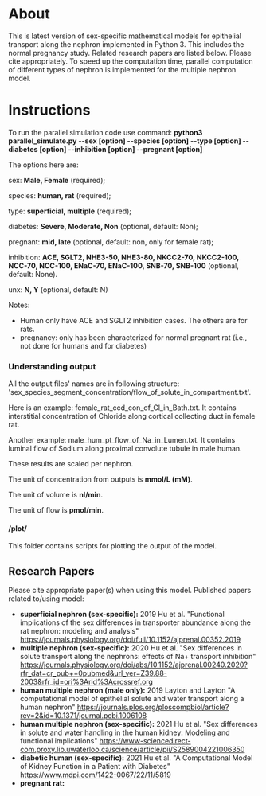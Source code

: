 # About
This is latest version of sex-specific mathematical models for epithelial transport along the nephron implemented in Python 3. This includes the normal pregnancy study. Related research papers are listed below. Please cite appropriately. To speed up the computation time, parallel computation of different types of nephron is implemented for the multiple nephron model. 

# Instructions
To run the parallel simulation code use command: **python3 parallel_simulate.py --sex [option] --species [option] --type [option] --diabetes [option] --inhibition [option] --pregnant [option]**

The options here are:

sex: **Male, Female** (required);

species: **human, rat** (required);

type: **superficial, multiple** (required);

diabetes: **Severe, Moderate, Non** (optional, default: Non);

pregnant: **mid, late** (optional, default: non, only for female rat);

inhibition: **ACE, SGLT2, NHE3-50, NHE3-80, NKCC2-70, NKCC2-100, NCC-70, NCC-100, ENaC-70, ENaC-100, SNB-70, SNB-100** (optional, default: None).

unx: **N, Y** (optional, default: N)

Notes:
* Human only have ACE and SGLT2 inhibition cases. The others are for rats.
* pregnancy: only has been characterized for normal pregnant rat (i.e., not done for humans and for diabetes)

### Understanding output

All the output files' names are in following structure: 'sex_species_segment_concentration/flow_of_solute_in_compartment.txt'. 

Here is an example: female_rat_ccd_con_of_Cl_in_Bath.txt. It contains interstitial concentration of Chloride along cortical collecting duct in female rat.

Another example: male_hum_pt_flow_of_Na_in_Lumen.txt. It contains luminal flow of Sodium along proximal convolute tubule in male human.

These results are scaled per nephron.

The unit of concentration from outputs is **mmol/L (mM)**.

The unit of volume is **nl/min**.

The unit of flow is **pmol/min**.

#### /plot/
This folder contains scripts for plotting the output of the model.

## Research Papers
Please cite appropriate paper(s) when using this model.
Published papers related to/using model:

* **superficial nephron (sex-specific):** 2019 Hu et al. "Functional implications of the sex differences in transporter abundance along the rat nephron: modeling and analysis"  https://journals.physiology.org/doi/full/10.1152/ajprenal.00352.2019
* **multiple nephron (sex-specific):** 2020 Hu et al. "Sex differences in solute transport along the nephrons: effects of Na+ transport inhibition" https://journals.physiology.org/doi/abs/10.1152/ajprenal.00240.2020?rfr_dat=cr_pub++0pubmed&url_ver=Z39.88-2003&rfr_id=ori%3Arid%3Acrossref.org
* **human multiple nephron (male only):** 2019 Layton and Layton "A computational model of epithelial solute and water transport along a human nephron"  https://journals.plos.org/ploscompbiol/article?rev=2&id=10.1371/journal.pcbi.1006108
* **human multiple nephron (sex-specific):** 2021 Hu et al. "Sex differences in solute and water handling in the human kidney: Modeling and functional implications" https://www-sciencedirect-com.proxy.lib.uwaterloo.ca/science/article/pii/S2589004221006350
* **diabetic human (sex-specific):** 2021 Hu et al. "A Computational Model of Kidney Function in a Patient with Diabetes" https://www.mdpi.com/1422-0067/22/11/5819
* **pregnant rat:** 
